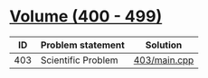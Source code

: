 # [Volume (400 - 499)](http://acm.sgu.ru/problemset.php?contest=0&volume=4)



| ID  | Problem statement  | Solution                     |
|-----|--------------------|------------------------------|
| 403 | Scientific Problem | [403/main.cpp](403/main.cpp) |

